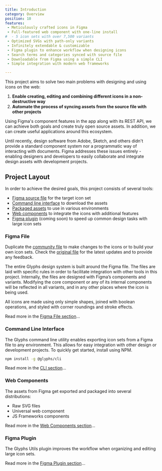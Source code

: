 ```yaml
---
title: Introduction
category: Overview
position: 10
features:
 - Meticulously crafted icons in Figma
 - Full-featured web component with one-line install
#  - 5 icon sets with over 7,500 variants
 - Optimized SVGs with path-only variants
 - Infinitely extendable & customizable
 - Figma plugin to enhance workflow when designing icons
 - Search terms and categories synced with source file
 - Downloadable from Figma using a simple CLI
 - Simple integration with modern web frameworks

---
```


This project aims to solve two main problems with designing and using icons on the web:

1. **Enable creating, editing and combining different icons in a non-destructive way** <!-- (allowing easy future updates to all assets) -->
2. **Automate the process of syncing assets from the source file with other projects**

Using Figma's component features in the app along with its REST API, we can achieve both goals and create truly open source assets. In addition, we can create useful applications around this ecosystem.

Until recently, design software from Adobe, Sketch, and others didn't provide a standard component system nor a programmatic way of interacting with documents. Figma addresses these issues entirely - enabling designers and developers to easily collaborate and integrate design assets with development projects.

## Project Layout

In order to achieve the desired goals, this project consists of several tools:

- [Figma source file](#figma-file) for the target icon set
- [Command line interface](#command-line-interface) to download the assets
- [Packaged assets](#command-line-interface) to use in various environments
- [Web components](#web-components) to integrate the icons with additional features
- [Figma plugin](#figma-plugin) (coming soon) to speed up common design tasks with large icon sets

### Figma File

<alert>

[cf]: https://www.figma.com/community/file/899031264835768805/Glyphs-Icons
[of]: https://www.figma.com/file/2TsY9yqFso1zrvF8LNcVE7/Glyphs-Icons

Duplicate the [community file][cf] to make changes to the icons or to build your own icon sets. Check the [original file][of] for the latest updates and to provide any feedback.

</alert>

The entire Glyphs design system is built around the Figma file. The files are laid with specific rules in order to facilitate integration with other tools in this project. Internally, the files are designed with Figma’s components and variants. Modifying the core component or any of its internal components will be reflected in all variants, and in any other places where the icon is being used.

All icons are made using only simple shapes, joined with boolean operations, and styled with corner roundings and stroke effects.

Read more in the [Figma File section](/docs/figma/overview)...

### Command Line Interface

The Glyphs command line utility enables exporting icon sets from a Figma file to any environment. This allows for easy integration with other design or development projects. To quickly get started, install using NPM.

```bash
npm install -g @glyphs/cli
```

Read more in the [CLI section](/docs/cli/install-cli)...

### Web Components

The assets from Figma get exported and packaged into several distributions:

- Raw SVG files
- Universal web component
- JS Frameworks components

Read more in the [Web Components section](/docs/web/getting-started)...

### Figma Plugin

The Glyphs Utils plugin improves the workflow when organizing and editing large icon sets.

Read more in the [Figma Plugin section](/docs/plugin/install-plugin)...
